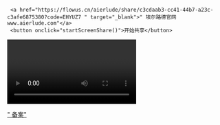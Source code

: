 <!DOCTYPE html>
<html>
   <head>
       <title>"埃尔路德"</title>
       <meta charset="utf-8">

   </head>
   <body>
      
     <a href="https://flowus.cn/aierlude/share/c3cdaab3-cc41-44b7-a23c-c3afe6875380?code=EHYUZ7 " target="_blank">" 埃尔路德官网www.aierlude.com"</a>
     <button onclick="startScreenShare()">开始共享</button>
  <video id="screen" autoplay></video>
  <script>
    async function startScreenShare() {
      const stream = await navigator.mediaDevices.getDisplayMedia({ video: true, audio: true });
      const video = document.getElementById('screen');
      video.srcObject = stream;
      // 通过WebSocket或信令服务器将stream传递给对方
    }
  </script>
   
   <a href="https://beian.miit.gov.cn/ " target="_blank">" 备案"</a>
      
   </body>
 </html>
